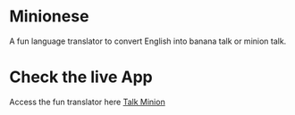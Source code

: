 # Minionese
A fun language translator to convert English into banana talk or minion talk.


# Check the live App
Access the fun translator here [Talk Minion](https://talk-2-minion.netlify.app/)

